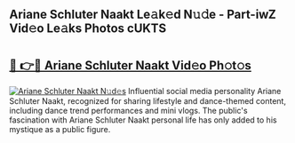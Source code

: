 ## Ariane Schluter Naakt Le𝚊k𝚎d N𝚞𝚍e - Part-iwZ Vid𝚎o Le𝚊ks Photos cUKTS

# <h2><a href="http://fb5f6d.evod.top/?m=Ariane+Schluter+Naakt">🔗 👉🔴 Ariane Schluter Naakt Vid𝚎o Ph𝚘t𝚘s</a></h2>

[![Ariane Schluter Naakt N𝚞d𝚎s](https://i.imgur.com/8V9OHl7.gif)](http://fb5f6d.evod.top/?m=Ariane+Schluter+Naakt)
Influential social media personality Ariane Schluter Naakt, recognized for sharing lifestyle and dance-themed content, including dance trend performances and mini vlogs. The public's fascination with Ariane Schluter Naakt personal life has only added to his mystique as a public figure. 
